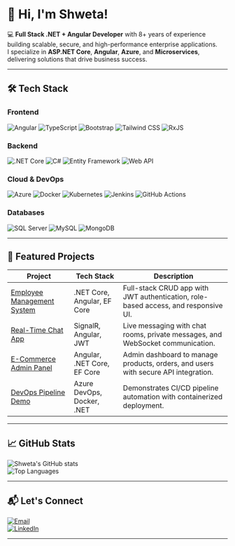 # 👋 Hi, I'm Shweta!

💻 **Full Stack .NET + Angular Developer** with 8+ years of experience building scalable, secure, and high-performance enterprise applications.  
I specialize in **ASP.NET Core**, **Angular**, **Azure**, and **Microservices**, delivering solutions that drive business success.

---

## 🛠 Tech Stack

### Frontend
![Angular](https://img.shields.io/badge/Angular-DD0031?logo=angular&logoColor=white)
![TypeScript](https://img.shields.io/badge/TypeScript-3178C6?logo=typescript&logoColor=white)
![Bootstrap](https://img.shields.io/badge/Bootstrap-7952B3?logo=bootstrap&logoColor=white)
![Tailwind CSS](https://img.shields.io/badge/TailwindCSS-38B2AC?logo=tailwindcss&logoColor=white)
![RxJS](https://img.shields.io/badge/RxJS-B7178C?logo=reactivex&logoColor=white)

### Backend
![.NET Core](https://img.shields.io/badge/.NET-512BD4?logo=dotnet&logoColor=white)
![C#](https://img.shields.io/badge/C%23-239120?logo=c-sharp&logoColor=white)
![Entity Framework](https://img.shields.io/badge/Entity%20Framework-68217A?logo=dotnet&logoColor=white)
![Web API](https://img.shields.io/badge/Web%20API-005571?logo=rest&logoColor=white)

### Cloud & DevOps
![Azure](https://img.shields.io/badge/Azure-0078D4?logo=microsoftazure&logoColor=white)
![Docker](https://img.shields.io/badge/Docker-2496ED?logo=docker&logoColor=white)
![Kubernetes](https://img.shields.io/badge/Kubernetes-326CE5?logo=kubernetes&logoColor=white)
![Jenkins](https://img.shields.io/badge/Jenkins-D24939?logo=jenkins&logoColor=white)
![GitHub Actions](https://img.shields.io/badge/GitHub%20Actions-2088FF?logo=githubactions&logoColor=white)

### Databases
![SQL Server](https://img.shields.io/badge/SQL%20Server-CC2927?logo=microsoftsqlserver&logoColor=white)
![MySQL](https://img.shields.io/badge/MySQL-4479A1?logo=mysql&logoColor=white)
![MongoDB](https://img.shields.io/badge/MongoDB-47A248?logo=mongodb&logoColor=white)

---

## 🚀 Featured Projects

| Project | Tech Stack | Description |
|---------|------------|-------------|
| [Employee Management System](https://github.com/shweta1732/employee-management-system) | .NET Core, Angular, EF Core | Full-stack CRUD app with JWT authentication, role-based access, and responsive UI. |
| [Real-Time Chat App](https://github.com/shweta1732/realtime-chat-app) | SignalR, Angular, JWT | Live messaging with chat rooms, private messages, and WebSocket communication. |
| [E-Commerce Admin Panel](https://github.com/shweta1732/ecommerce-admin) | Angular, .NET Core, EF Core | Admin dashboard to manage products, orders, and users with secure API integration. |
| [DevOps Pipeline Demo](https://github.com/shweta1732/devops-pipeline-demo) | Azure DevOps, Docker, .NET | Demonstrates CI/CD pipeline automation with containerized deployment. |

---

## 📈 GitHub Stats

![Shweta's GitHub stats](https://github-readme-stats.vercel.app/api?username=shweta1732&show_icons=true&theme=default)  
![Top Languages](https://github-readme-stats.vercel.app/api/top-langs/?username=shweta1732&layout=compact)

---

## 📬 Let's Connect

[![Email](https://img.shields.io/badge/Email-1732shwetaa%40gmail.com-red?logo=gmail&logoColor=white)](mailto:1732shwetaa@gmail.com)  
[![LinkedIn](https://img.shields.io/badge/LinkedIn-Profile-blue?logo=linkedin&logoColor=white)](https://www.linkedin.com/in/your-profile)  

---
